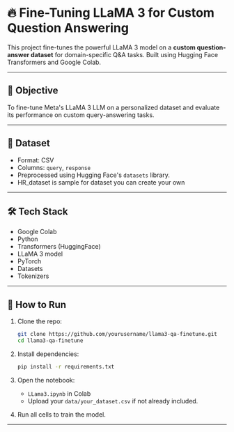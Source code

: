 # 🔥 Fine-Tuning LLaMA 3 for Custom Question Answering

This project fine-tunes the powerful LLaMA 3 model on a **custom question-answer dataset** for domain-specific Q&A tasks. Built using Hugging Face Transformers and Google Colab.

---

## 📌 Objective

To fine-tune Meta's LLaMA 3 LLM on a personalized dataset and evaluate its performance on custom query-answering tasks.

---

## 🧠 Dataset

- Format: CSV
- Columns: `query`, `response`
- Preprocessed using Hugging Face's `datasets` library.
- HR_dataset is sample for dataset you can create your own

---

## 🛠️ Tech Stack

- Google Colab
- Python
- Transformers (HuggingFace)
- LLaMA 3 model
- PyTorch
- Datasets
- Tokenizers

---

## 🚀 How to Run

1. Clone the repo:
   ```bash
   git clone https://github.com/yourusername/llama3-qa-finetune.git
   cd llama3-qa-finetune
   ```

2. Install dependencies:
   ```bash
   pip install -r requirements.txt
   ```

3. Open the notebook:
   - `LLama3.ipynb` in Colab
   - Upload your `data/your_dataset.csv` if not already included.

4. Run all cells to train the model.

---
